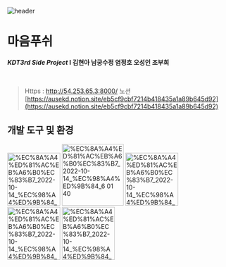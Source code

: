 ![header](https://capsule-render.vercel.app/api?type=wave&color=auto&height=300&section=header&text=Rolling%20Paper&fontSize=90)


# 마음푸쉬


***KDT3rd Side Project*   I   김현아  남궁수정 염정호 오성인 조부희** 


<br>

> Https : http://54.253.65.3:8000/
> 노션 [https://ausekd.notion.site/eb5cf9cbf7214b418435a1a89b645d92](https://ausekd.notion.site/eb5cf9cbf7214b418435a1a89b645d92)



## 개발 도구 및 환경

<img width="120" alt="%EC%8A%A4%ED%81%AC%EB%A6%B0%EC%83%B7_2022-10-14_%EC%98%A4%ED%9B%84_6 01 40" src="https://user-images.githubusercontent.com/100466973/198163904-9988bbdc-2fc0-4dfb-afa7-a93e1ada7cd1.png">
<img width="140" alt="%EC%8A%A4%ED%81%AC%EB%A6%B0%EC%83%B7_2022-10-14_%EC%98%A4%ED%9B%84_6 01 40" src="https://user-images.githubusercontent.com/100466973/198163978-9f847f7c-b673-4727-9164-b10fe7ef24fe.png">
<img width="120" alt="%EC%8A%A4%ED%81%AC%EB%A6%B0%EC%83%B7_2022-10-14_%EC%98%A4%ED%9B%84_6 01 40" src="https://user-images.githubusercontent.com/100817058/208947277-88839d18-1e2b-4936-86af-09a0babcdf97.png">
<img width="120" alt="%EC%8A%A4%ED%81%AC%EB%A6%B0%EC%83%B7_2022-10-14_%EC%98%A4%ED%9B%84_6 01 40" src="https://user-images.githubusercontent.com/100466973/198164009-44aef3a7-010f-418e-886e-00d6f3bfd34e.png">
<img width="120" alt="%EC%8A%A4%ED%81%AC%EB%A6%B0%EC%83%B7_2022-10-14_%EC%98%A4%ED%9B%84_6 01 40" src="https://user-images.githubusercontent.com/100466973/198164026-cc165368-c75b-4a05-96bb-07af332a6da7.png">

